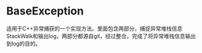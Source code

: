 # BaseException
适用于C++异常捕获的一个实现方法。里面包含两部分，捕捉异常堆栈信息StackWalk和输出log，两部分都源自git，经过整合，完成了将异常堆栈信息输出到log的目的。
